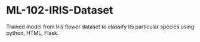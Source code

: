 # ML-102-IRIS-Dataset
Trained model from Iris flower dataset to classify its particular species using python, HTML, Flask.
